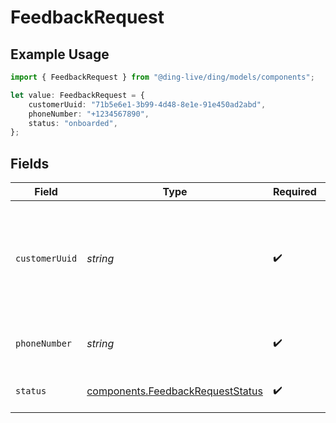 # FeedbackRequest

## Example Usage

```typescript
import { FeedbackRequest } from "@ding-live/ding/models/components";

let value: FeedbackRequest = {
    customerUuid: "71b5e6e1-3b99-4d48-8e1e-91e450ad2abd",
    phoneNumber: "+1234567890",
    status: "onboarded",
};
```

## Fields

| Field                                                                                | Type                                                                                 | Required                                                                             | Description                                                                          | Example                                                                              |
| ------------------------------------------------------------------------------------ | ------------------------------------------------------------------------------------ | ------------------------------------------------------------------------------------ | ------------------------------------------------------------------------------------ | ------------------------------------------------------------------------------------ |
| `customerUuid`                                                                       | *string*                                                                             | :heavy_check_mark:                                                                   | Your customer UUID, which can be found in the API settings in the dashboard.         |                                                                                      |
| `phoneNumber`                                                                        | *string*                                                                             | :heavy_check_mark:                                                                   | An E.164 formatted phone number.                                                     | +1234567890                                                                          |
| `status`                                                                             | [components.FeedbackRequestStatus](../../models/components/feedbackrequeststatus.md) | :heavy_check_mark:                                                                   | The type of the feedback.                                                            | onboarded                                                                            |